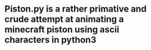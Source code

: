 # Piston.py is a rather primative and crude attempt at animating a minecraft piston using ascii characters in python3
